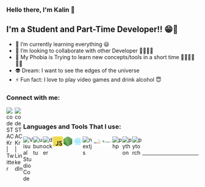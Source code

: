 ### Hello there, I'm Kalin 🥴 

## I'm a Student and Part-Time Developer!! 😁🥶

- 🌱 I’m currently learning everything 😃
- 👯 I’m looking to collaborate with other Developer 🫱🏻‍🫲🏿
- 📖 My Phobia is Trying to learn new concepts/tools in a short time 😵‍💫😵‍💫😵‍💫
- 👽 Dream: I want to see the edges of the universe
- ⚡ Fun fact: I love to play video games and drink alcohol 😇

### Connect with me:

[<img align="left" alt="codeSTACKr | Twitter" width="22px" src="https://avatars.githubusercontent.com/twitter" />][twitter]
[<img align="left" alt="codeSTACKr | LinkedIn" width="22px" src="https://avatars.githubusercontent.com/linkedin" />][linkedin]


<br />


### Languages and Tools That I use:

[<img align="left" alt="Visual Studio Code" width="26px" src="https://avatars.githubusercontent.com/visual-studio-code" />][vscode]
[<img align="left" alt="ubuntu" width="26px" src="https://avatars.githubusercontent.com/ubuntu" />][ubuntu]
[<img align="left" alt="docker" width="26px" target="_blank" src="https://avatars.githubusercontent.com/docker" />][docker]
[<img align="left" alt="JavaScript" width="26px" src="https://raw.githubusercontent.com/github/explore/80688e429a7d4ef2fca1e82350fe8e3517d3494d/topics/javascript/javascript.png" />][js]
[<img align="left" alt="Node.js" width="26px" src="https://raw.githubusercontent.com/github/explore/80688e429a7d4ef2fca1e82350fe8e3517d3494d/topics/nodejs/nodejs.png" />][nodejs]
[<img align="left" alt="React" width="26px" src="https://raw.githubusercontent.com/github/explore/80688e429a7d4ef2fca1e82350fe8e3517d3494d/topics/react/react.png" />][react]
[<img align="left" alt="nextjs" width="26px" target="_blank" src="https://avatars.githubusercontent.com/nextjs" />][nextjs]

[<img align="left" alt="MySQL" width="26px" src="https://raw.githubusercontent.com/github/explore/80688e429a7d4ef2fca1e82350fe8e3517d3494d/topics/mysql/mysql.png" />][mysql]
[<img align="left" alt="MongoDB" width="26px" src="https://raw.githubusercontent.com/github/explore/80688e429a7d4ef2fca1e82350fe8e3517d3494d/topics/mongodb/mongodb.png" />][mongodb]
[<img align="left" alt="php" width="26px" src="https://avatars.githubusercontent.com/u/25158" />][php]
[<img align="left" alt="python" width="26px" target="_blank" src="https://avatars.githubusercontent.com/python" />][python]
[<img align="left" alt="pytorch" width="26px" target="_blank" src="https://avatars.githubusercontent.com/pytorch" />][pytorch]



<br />
<br />

---


[twitter]: https://twitter.com/mrnanashi10211
[linkedin]: https://www.linkedin.com/in/mr-nanashi-334079190/
[vscode]: https://code.visualstudio.com/
[js]: https://www.javascript.com/
[react]: https://reactjs.org/
[nodejs]: https://nodejs.org/en/
[mysql]: https://www.mysql.com/
[mongodb]: https://www.mongodb.com/
[php]: https://www.php.net/
[python]: https://staging.python.org/
[nextjs]: https://nextjs.org/
[pytorch]: https://pytorch.org/
[ubuntu]: https://ubuntu.com/
[docker]: https://www.docker.com/
